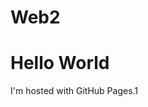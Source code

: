 # Web2
<!DOCTYPE html>
<html>
<body>
<h1>Hello World</h1>
<p>I'm hosted with GitHub Pages.1</p>

</body>
</html>